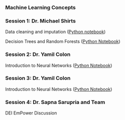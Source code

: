 ### Machine Learning Concepts

### Session 1: Dr. Michael Shirts

Data cleaning and imputation ([Python notebook](Cleaning_Imputation.ipynb)) 

Decision Trees and Random Forests ([Python Notebook](RandomForests.ipynb))

### Session 2: Dr. Yamil Colon
Introduction to Neural Networks ([Python Notebook](Introduction_to_Neural_Networks.ipynb))

### Session 3: Dr. Yamil Colon
Introduction to Neural Networks ([Python Notebook](Introduction_to_Neural_Networks.ipynb))

### Session 4: Dr. Sapna Sarupria and Team

DEI EmPower Discussion
